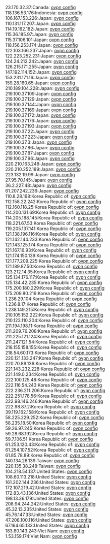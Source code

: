 23.170.32.37:Canada: [ovpn config](vpn/23_170_32_37.ovpn)  
118.136.53.176:Indonesia: [ovpn config](vpn/118_136_53_176.ovpn)  
106.167.153.226:Japan: [ovpn config](vpn/106_167_153_226.ovpn)  
110.131.117.207:Japan: [ovpn config](vpn/110_131_117_207.ovpn)  
114.19.162.182:Japan: [ovpn config](vpn/114_19_162_182.ovpn)  
115.36.185.97:Japan: [ovpn config](vpn/115_36_185_97.ovpn)  
115.37.106.101:Japan: [ovpn config](vpn/115_37_106_101.ovpn)  
118.156.253.174:Japan: [ovpn config](vpn/118_156_253_174.ovpn)  
122.103.166.237:Japan: [ovpn config](vpn/122_103_166_237.ovpn)  
122.223.252.231:Japan: [ovpn config](vpn/122_223_252_231.ovpn)  
124.24.212.242:Japan: [ovpn config](vpn/124_24_212_242.ovpn)  
126.215.171.255:Japan: [ovpn config](vpn/126_215_171_255.ovpn)  
147.192.114.152:Japan: [ovpn config](vpn/147_192_114_152.ovpn)  
153.231.171.16:Japan: [ovpn config](vpn/153_231_171_16.ovpn)  
159.28.160.65:Japan: [ovpn config](vpn/159_28_160_65.ovpn)  
210.189.104.228:Japan: [ovpn config](vpn/210_189_104_228.ovpn)  
219.100.37.109:Japan: [ovpn config](vpn/219_100_37_109.ovpn)  
219.100.37.129:Japan: [ovpn config](vpn/219_100_37_129.ovpn)  
219.100.37.144:Japan: [ovpn config](vpn/219_100_37_144.ovpn)  
219.100.37.169:Japan: [ovpn config](vpn/219_100_37_169.ovpn)  
219.100.37.172:Japan: [ovpn config](vpn/219_100_37_172.ovpn)  
219.100.37.176:Japan: [ovpn config](vpn/219_100_37_176.ovpn)  
219.100.37.193:Japan: [ovpn config](vpn/219_100_37_193.ovpn)  
219.100.37.22:Japan: [ovpn config](vpn/219_100_37_22.ovpn)  
219.100.37.223:Japan: [ovpn config](vpn/219_100_37_223.ovpn)  
219.100.37.3:Japan: [ovpn config](vpn/219_100_37_3.ovpn)  
219.100.37.86:Japan: [ovpn config](vpn/219_100_37_86.ovpn)  
219.100.37.87:Japan: [ovpn config](vpn/219_100_37_87.ovpn)  
219.100.37.96:Japan: [ovpn config](vpn/219_100_37_96.ovpn)  
220.210.163.248:Japan: [ovpn config](vpn/220_210_163_248.ovpn)  
220.210.252.189:Japan: [ovpn config](vpn/220_210_252_189.ovpn)  
223.132.19.99:Japan: [ovpn config](vpn/223_132_19_99.ovpn)  
27.95.70.145:Japan: [ovpn config](vpn/27_95_70_145.ovpn)  
36.2.227.48:Japan: [ovpn config](vpn/36_2_227_48.ovpn)  
61.207.242.236:Japan: [ovpn config](vpn/61_207_242_236.ovpn)  
110.8.28.168:Korea Republic of: [ovpn config](vpn/110_8_28_168.ovpn)  
112.158.22.242:Korea Republic of: [ovpn config](vpn/112_158_22_242.ovpn)  
112.160.118.25:Korea Republic of: [ovpn config](vpn/112_160_118_25.ovpn)  
114.200.131.69:Korea Republic of: [ovpn config](vpn/114_200_131_69.ovpn)  
114.205.188.145:Korea Republic of: [ovpn config](vpn/114_205_188_145.ovpn)  
118.221.67.53:Korea Republic of: [ovpn config](vpn/118_221_67_53.ovpn)  
119.205.137.141:Korea Republic of: [ovpn config](vpn/119_205_137_141.ovpn)  
121.138.196.116:Korea Republic of: [ovpn config](vpn/121_138_196_116.ovpn)  
121.142.144.233:Korea Republic of: [ovpn config](vpn/121_142_144_233.ovpn)  
121.143.125.174:Korea Republic of: [ovpn config](vpn/121_143_125_174.ovpn)  
121.167.16.93:Korea Republic of: [ovpn config](vpn/121_167_16_93.ovpn)  
121.174.150.139:Korea Republic of: [ovpn config](vpn/121_174_150_139.ovpn)  
121.177.209.225:Korea Republic of: [ovpn config](vpn/121_177_209_225.ovpn)  
121.189.87.50:Korea Republic of: [ovpn config](vpn/121_189_87_50.ovpn)  
123.212.14.35:Korea Republic of: [ovpn config](vpn/123_212_14_35.ovpn)  
125.134.176.117:Korea Republic of: [ovpn config](vpn/125_134_176_117.ovpn)  
125.134.42.235:Korea Republic of: [ovpn config](vpn/125_134_42_235.ovpn)  
175.200.180.229:Korea Republic of: [ovpn config](vpn/175_200_180_229.ovpn)  
175.209.80.219:Korea Republic of: [ovpn config](vpn/175_209_80_219.ovpn)  
1.236.29.104:Korea Republic of: [ovpn config](vpn/1_236_29_104.ovpn)  
1.236.8.17:Korea Republic of: [ovpn config](vpn/1_236_8_17.ovpn)  
1.238.149.215:Korea Republic of: [ovpn config](vpn/1_238_149_215.ovpn)  
210.105.152.222:Korea Republic of: [ovpn config](vpn/210_105_152_222.ovpn)  
210.123.110.204:Korea Republic of: [ovpn config](vpn/210_123_110_204.ovpn)  
211.194.198.11:Korea Republic of: [ovpn config](vpn/211_194_198_11.ovpn)  
211.209.76.208:Korea Republic of: [ovpn config](vpn/211_209_76_208.ovpn)  
211.225.121.124:Korea Republic of: [ovpn config](vpn/211_225_121_124.ovpn)  
211.247.121.54:Korea Republic of: [ovpn config](vpn/211_247_121_54.ovpn)  
218.155.158.155:Korea Republic of: [ovpn config](vpn/218_155_158_155.ovpn)  
218.54.60.173:Korea Republic of: [ovpn config](vpn/218_54_60_173.ovpn)  
220.121.133.247:Korea Republic of: [ovpn config](vpn/220_121_133_247.ovpn)  
220.70.89.136:Korea Republic of: [ovpn config](vpn/220_70_89_136.ovpn)  
221.143.232.228:Korea Republic of: [ovpn config](vpn/221_143_232_228.ovpn)  
221.149.0.234:Korea Republic of: [ovpn config](vpn/221_149_0_234.ovpn)  
222.100.125.48:Korea Republic of: [ovpn config](vpn/222_100_125_48.ovpn)  
222.116.54.243:Korea Republic of: [ovpn config](vpn/222_116_54_243.ovpn)  
222.236.211.206:Korea Republic of: [ovpn config](vpn/222_236_211_206.ovpn)  
222.251.178.56:Korea Republic of: [ovpn config](vpn/222_251_178_56.ovpn)  
222.98.146.246:Korea Republic of: [ovpn config](vpn/222_98_146_246.ovpn)  
222.98.87.2:Korea Republic of: [ovpn config](vpn/222_98_87_2.ovpn)  
39.119.162.158:Korea Republic of: [ovpn config](vpn/39_119_162_158.ovpn)  
58.225.229.252:Korea Republic of: [ovpn config](vpn/58_225_229_252.ovpn)  
58.235.18.50:Korea Republic of: [ovpn config](vpn/58_235_18_50.ovpn)  
59.26.97.245:Korea Republic of: [ovpn config](vpn/59_26_97_245.ovpn)  
59.28.68.192:Korea Republic of: [ovpn config](vpn/59_28_68_192.ovpn)  
59.7.106.51:Korea Republic of: [ovpn config](vpn/59_7_106_51.ovpn)  
61.253.120.43:Korea Republic of: [ovpn config](vpn/61_253_120_43.ovpn)  
61.254.107.52:Korea Republic of: [ovpn config](vpn/61_254_107_52.ovpn)  
61.85.78.89:Korea Republic of: [ovpn config](vpn/61_85_78_89.ovpn)  
140.134.26.139:Taiwan: [ovpn config](vpn/140_134_26_139.ovpn)  
220.135.38.248:Taiwan: [ovpn config](vpn/220_135_38_248.ovpn)  
104.218.54.137:United States: [ovpn config](vpn/104_218_54_137.ovpn)  
108.60.113.218:United States: [ovpn config](vpn/108_60_113_218.ovpn)  
161.202.144.236:United States: [ovpn config](vpn/161_202_144_236.ovpn)  
172.107.219.42:United States: [ovpn config](vpn/172_107_219_42.ovpn)  
172.83.43.136:United States: [ovpn config](vpn/172_83_43_136.ovpn)  
198.13.36.179:United States: [ovpn config](vpn/198_13_36_179.ovpn)  
208.94.244.242:United States: [ovpn config](vpn/208_94_244_242.ovpn)  
45.32.13.235:United States: [ovpn config](vpn/45_32_13_235.ovpn)  
45.76.147.33:United States: [ovpn config](vpn/45_76_147_33.ovpn)  
47.208.100.116:United States: [ovpn config](vpn/47_208_100_116.ovpn)  
67.164.65.133:United States: [ovpn config](vpn/67_164_65_133.ovpn)  
183.80.143.243:Viet Nam: [ovpn config](vpn/183_80_143_243.ovpn)  
1.53.159.174:Viet Nam: [ovpn config](vpn/1_53_159_174.ovpn)  
